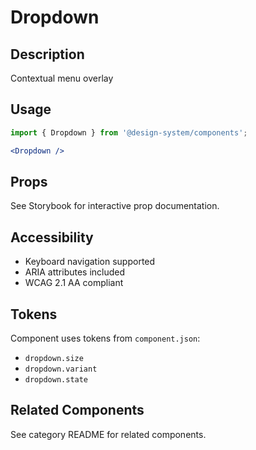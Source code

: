 # Dropdown

## Description
Contextual menu overlay

## Usage

```jsx
import { Dropdown } from '@design-system/components';

<Dropdown />
```

## Props
See Storybook for interactive prop documentation.

## Accessibility
- Keyboard navigation supported
- ARIA attributes included
- WCAG 2.1 AA compliant

## Tokens
Component uses tokens from `component.json`:
- `dropdown.size`
- `dropdown.variant`
- `dropdown.state`

## Related Components
See category README for related components.
